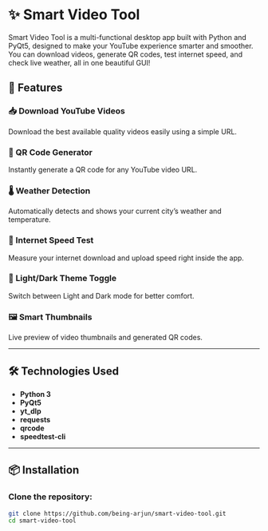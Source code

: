 # ✨ Smart Video Tool

Smart Video Tool is a multi-functional desktop app built with Python and PyQt5, designed to make your YouTube experience smarter and smoother.  
You can download videos, generate QR codes, test internet speed, and check live weather, all in one beautiful GUI!

## 🚀 Features

### 📥 Download YouTube Videos
Download the best available quality videos easily using a simple URL.

### 🔲 QR Code Generator
Instantly generate a QR code for any YouTube video URL.

### 🌡️ Weather Detection
Automatically detects and shows your current city’s weather and temperature.

### 📶 Internet Speed Test
Measure your internet download and upload speed right inside the app.

### 🎨 Light/Dark Theme Toggle
Switch between Light and Dark mode for better comfort.

### 🖼️ Smart Thumbnails
Live preview of video thumbnails and generated QR codes.

---

## 🛠️ Technologies Used
- **Python 3**
- **PyQt5**
- **yt_dlp**
- **requests**
- **qrcode**
- **speedtest-cli**

---

## 📦 Installation

### Clone the repository:

```bash
git clone https://github.com/being-arjun/smart-video-tool.git
cd smart-video-tool
